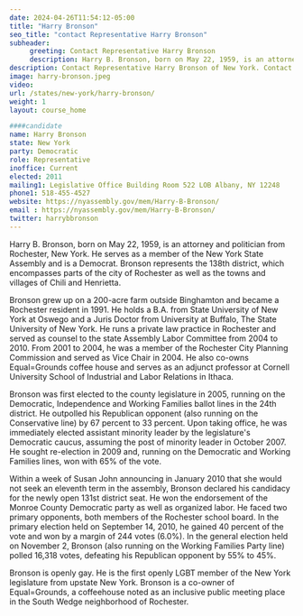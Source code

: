 ```yaml
---
date: 2024-04-26T11:54:12-05:00
title: "Harry Bronson"
seo_title: "contact Representative Harry Bronson"
subheader:
     greeting: Contact Representative Harry Bronson
     description: Harry B. Bronson, born on May 22, 1959, is an attorney and politician from Rochester, New York. He serves as a member of the New York State Assembly and is a Democrat. Bronson represents the 138th district, which encompasses parts of the city of Rochester as well as the towns and villages of Chili and Henrietta.
description: Contact Representative Harry Bronson of New York. Contact information for Harry Bronson includes email address, phone number, and mailing address.
image: harry-bronson.jpeg
video:
url: /states/new-york/harry-bronson/
weight: 1
layout: course_home

####candidate
name: Harry Bronson
state: New York
party: Democratic
role: Representative
inoffice: Current
elected: 2011
mailing1: Legislative Office Building Room 522 LOB Albany, NY 12248
phone1: 518-455-4527
website: https://nyassembly.gov/mem/Harry-B-Bronson/
email : https://nyassembly.gov/mem/Harry-B-Bronson/
twitter: harrybbronson
---
```

Harry B. Bronson, born on May 22, 1959, is an attorney and politician from Rochester, New York. He serves as a member of the New York State Assembly and is a Democrat. Bronson represents the 138th district, which encompasses parts of the city of Rochester as well as the towns and villages of Chili and Henrietta.

Bronson grew up on a 200-acre farm outside Binghamton and became a Rochester resident in 1991. He holds a B.A. from State University of New York at Oswego and a Juris Doctor from University at Buffalo, The State University of New York. He runs a private law practice in Rochester and served as counsel to the state Assembly Labor Committee from 2004 to 2010. From 2001 to 2004, he was a member of the Rochester City Planning Commission and served as Vice Chair in 2004. He also co-owns Equal=Grounds coffee house and serves as an adjunct professor at Cornell University School of Industrial and Labor Relations in Ithaca.

Bronson was first elected to the county legislature in 2005, running on the Democratic, Independence and Working Families ballot lines in the 24th district. He outpolled his Republican opponent (also running on the Conservative line) by 67 percent to 33 percent. Upon taking office, he was immediately elected assistant minority leader by the legislature's Democratic caucus, assuming the post of minority leader in October 2007. He sought re-election in 2009 and, running on the Democratic and Working Families lines, won with 65% of the vote.

Within a week of Susan John announcing in January 2010 that she would not seek an eleventh term in the assembly, Bronson declared his candidacy for the newly open 131st district seat. He won the endorsement of the Monroe County Democratic party as well as organized labor. He faced two primary opponents, both members of the Rochester school board. In the primary election held on September 14, 2010, he gained 40 percent of the vote and won by a margin of 244 votes (6.0%). In the general election held on November 2, Bronson (also running on the Working Families Party line) polled 16,318 votes, defeating his Republican opponent by 55% to 45%.

Bronson is openly gay. He is the first openly LGBT member of the New York legislature from upstate New York. Bronson is a co-owner of Equal=Grounds, a coffeehouse noted as an inclusive public meeting place in the South Wedge neighborhood of Rochester.

